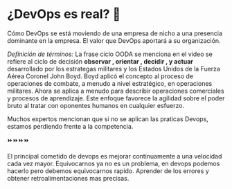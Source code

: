 # ¿DevOps es real?  :running:

Cómo DevOps se está moviendo de una empresa de nicho a una presencia dominante en la empresa.
El valor que DevOps aportará a su organización.

*Definición de términos:* La frase ciclo OODA se menciona en el video se refiere al ciclo de decisión **observar , orientar , decidir , y actuar** 
desarrollado por los estrategas militares y los Estados Unidos de la Fuerza Aérea Coronel John Boyd. Boyd aplicó el concepto al proceso de operaciones de combate, a menudo a nivel estratégico, en operaciones militares. Ahora se aplica a menudo para describir operaciones comerciales y procesos de aprendizaje. Este enfoque favorece la agilidad sobre el poder bruto al tratar con oponentes humanos en cualquier esfuerzo.

Muchos expertos mencionan que si no se aplican las praticas Devops, estamos perdiendo frente a la competencia.

:fast_forward::fast_forward::fast_forward::fast_forward:

El principal cometido de devops es mejorar continuamente a una velocidad cada vez mayor. Equivocarnos ya no es un problema, en devops podemos hacerlo pero debemos equivocarnos rapido.
Aprender de los errores y obtener retroalimentaciones mas precisas.
